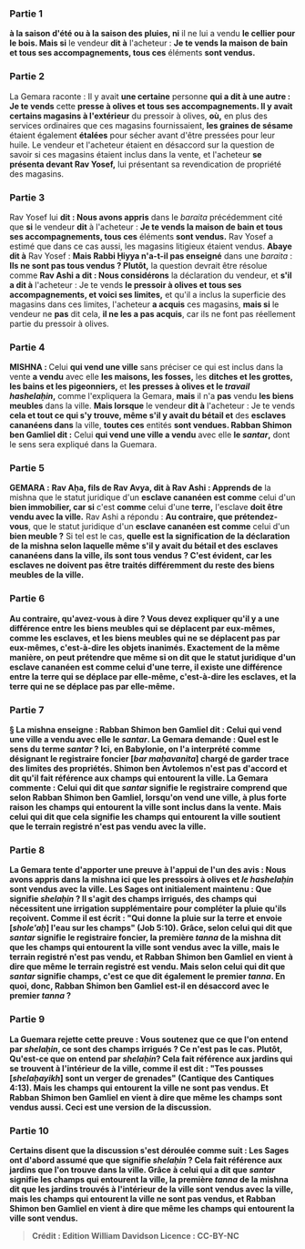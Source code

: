 
### Partie 1
<b>à la saison d'été ou à la saison des pluies, ni</b> il ne lui a vendu <b>le cellier pour le bois. Mais si</b> le vendeur <b>dit à</b> l'acheteur : <b>Je te vends la maison de bain et tous ses accompagnements, tous ces</b> éléments <b>sont vendus.</b>

### Partie 2
La Gemara raconte : Il y avait <b>une certaine</b> personne <b>qui a dit à une autre : Je te vends</b> cette <b>presse à olives et tous ses accompagnements. Il y avait certains magasins à l'extérieur</b> du pressoir à olives, <b>où,</b> en plus des services ordinaires que ces magasins fournissaient, <b>les graines de sésame</b> étaient également <b>étalées</b> pour sécher avant d'être pressées pour leur huile. Le vendeur et l'acheteur étaient en désaccord sur la question de savoir si ces magasins étaient inclus dans la vente, et l'acheteur <b>se présenta devant Rav Yosef,</b> lui présentant sa revendication de propriété des magasins.

### Partie 3
Rav Yosef lui <b>dit : Nous avons appris</b> dans le <i>baraita</i> précédemment cité que <b>si</b> le vendeur <b>dit</b> à l'acheteur : <b>Je te vends la maison de bain et tous ses accompagnements, tous ces</b> éléments <b>sont vendus.</b> Rav Yosef a estimé que dans ce cas aussi, les magasins litigieux étaient vendus. <b>Abaye dit à</b> Rav Yosef : <b>Mais Rabbi Ḥiyya n'a-t-il pas enseigné</b> dans une <i>baraita</i> : <b>Ils ne sont pas tous vendus ? Plutôt,</b> la question devrait être résolue comme <b>Rav Ashi a dit : Nous considérons</b> la déclaration du vendeur, et <b>s'il a dit à</b> l'acheteur : Je te vends <b>le pressoir à olives et tous ses accompagnements, et voici ses limites,</b> et qu'il a inclus la superficie des magasins dans ces limites, l'acheteur <b>a acquis</b> ces magasins, <b>mais si</b> le vendeur ne <b>pas</b> dit cela, <b>il ne les a pas acquis</b>, car ils ne font pas réellement partie du pressoir à olives.

### Partie 4
<strong>MISHNA : </strong> Celui <b>qui vend une ville</b> sans préciser ce qui est inclus dans la vente <b>a vendu</b> avec elle <b>les maisons, les fosses,</b> les <b>ditches et les grottes, les bains et les pigeonniers, </b> et <b>les presses à olives et le <i>travail hashelaḥin</i>,</b> comme l'expliquera la Gemara, <b>mais</b> il n'a <b>pas</b> vendu <b>les biens meubles</b> dans la ville. <b>Mais lorsque</b> le vendeur <b>dit à</b> l'acheteur : Je te vends <b>cela et tout ce qui s'y trouve, même s'il y avait du bétail et</b> des <b>esclaves cananéens dans</b> la ville, <b>toutes ces</b> entités <b>sont vendues. Rabban Shimon ben Gamliel dit :</b> Celui <b>qui vend une ville a vendu</b> avec elle <b>le <i>santar</i>,</b> dont le sens sera expliqué dans la Guemara.

### Partie 5
<strong>GEMARA :</strong> <b>Rav Aḥa, fils de Rav Avya, dit à Rav Ashi : Apprends de</b> la mishna que le statut juridique d'un <b>esclave cananéen est comme</b> celui d'un <b>bien immobilier, car si</b> c'est <b>comme</b> celui d'une <b>terre,</b> l'esclave <b>doit être vendu avec la ville.</b> Rav Ashi a répondu : <b>Au contraire, que prétendez-vous</b>, que le statut juridique d'un <b>esclave cananéen est comme</b> celui d'un <b>bien meuble ?</b> Si tel est le cas, <b>quelle est la signification de la déclaration de la mishna selon laquelle <b>même</b> s'il y avait du bétail et des esclaves cananéens dans la ville, ils sont tous vendus ? C'est évident, car les esclaves ne doivent pas être traités différemment du reste des biens meubles de la ville.

### Partie 6
<b>Au contraire, qu'avez-vous à dire ?</b> Vous devez expliquer qu'il <b>y a une différence entre les biens meubles qui se déplacent</b> par eux-mêmes, comme les esclaves, <b>et les biens meubles qui ne se déplacent pas</b> par eux-mêmes, c'est-à-dire les objets inanimés. Exactement de la même manière, on peut prétendre que <b>même</b> si <b>on dit</b> que le statut juridique d'un <b>esclave cananéen est comme</b> celui d'une <b>terre,</b> il <b>existe une différence entre la terre qui se déplace</b> par elle-même, c'est-à-dire les esclaves, <b>et la terre qui ne se déplace pas</b> par elle-même.

### Partie 7
§ La mishna enseigne : <b>Rabban Shimon ben Gamliel dit : </b> Celui <b>qui vend une ville a vendu</b> avec elle <b>le <i>santar</i>.</b> La Gemara demande : <b>Quel est le sens du terme <b><i>santar</i> ? Ici</b>, en Babylonie, <b>on l'a interprété</b> comme désignant le <b>registraire foncier [<i>bar maḥavanita</i>]</b> chargé de garder trace des limites des propriétés. <b>Shimon ben Avtolemos</b> n'est pas d'accord et <b>dit</b> qu'il fait référence aux <b>champs</b> qui entourent la ville. La Gemara commente : <b>Celui qui dit</b> que <i>santar</i> signifie le <b>registraire</b> comprend que selon Rabban Shimon ben Gamliel, lorsqu'on vend une ville, <b>à plus forte raison</b> les <b>champs</b> qui entourent la ville sont inclus dans la vente. <b>Mais celui qui dit</b> que cela signifie <b>les champs</b> qui entourent la ville soutient que le terrain <b>registré</b> n'est <b>pas vendu</b> avec la ville.

### Partie 8
La Gemara tente d'apporter une preuve à l'appui de l'un des avis : <b>Nous avons appris</b> dans la mishna ici que <b>les pressoirs à olives et <i>le hashelaḥin</i></b> sont vendus avec la ville. Les Sages ont initialement <b>maintenu : Que</b> signifie <b><i>shelaḥin</i> ? </b> Il s'agit des <b>champs irrigués,</b> des champs qui nécessitent une irrigation supplémentaire pour compléter la pluie qu'ils reçoivent. <b>Comme il est écrit :</b> "Qui donne la pluie sur la terre <b>et envoie [<i>shole'aḥ</i>] l'eau sur les champs"</b> (Job 5:10). <b>Grâce, selon celui qui dit</b> que <i>santar</i> signifie le <b>registraire foncier, la première <i>tanna</i></b> de la mishna <b>dit</b> que <b>les champs</b> qui entourent la ville <b>sont vendus</b> avec la ville, mais le terrain <b>registré n'est pas vendu, et Rabban Shimon ben Gamliel en vient à dire</b> que <b>même</b> le terrain <b>registré est vendu. Mais selon celui qui dit</b> que <i>santar</i> signifie <b>champs, c'est</b> ce que dit également <b>le premier <i>tanna</i>.</b> En quoi, donc, Rabban Shimon ben Gamliel est-il en désaccord avec le premier <i>tanna</i> ?

### Partie 9
La Guemara rejette cette preuve : <b>Vous soutenez</b> que <b>ce que l'on entend par <b><i>shelaḥin</i></b>, ce sont des <b>champs irrigués ?</b> Ce n'est <b>pas</b> le cas. Plutôt, <b>Qu'est-ce que</b> on entend par <b><i>shelaḥin</i>?</b> Cela fait référence aux <b>jardins</b> qui se trouvent à l'intérieur de la ville, <b>comme il est dit : "Tes pousses [<i>shelaḥayikh</i>] sont un verger de grenades"</b> (Cantique des Cantiques 4:13). <b>Mais les champs</b> qui entourent la ville <b>ne sont pas vendus. Et Rabban Shimon ben Gamliel en vient à dire</b> que <b>même</b> les <b>champs sont vendus aussi.</b> Ceci est une version de la discussion.

### Partie 10
<b>Certains disent</b> que la discussion s'est déroulée comme suit : Les Sages ont d'abord <b>assumé</b> que <b>que signifie <b><i>shelaḥin</i> ? </b> Cela fait référence aux <b>jardins</b> que l'on trouve dans la ville. <b>Grâce à celui qui a dit</b> que <i>santar</i> signifie <b>les champs</b> qui entourent la ville, <b>la première <i>tanna</i></b> de la mishna <b>dit</b> que <b>les jardins</b> trouvés à l'intérieur de la ville <b>sont vendus</b> avec la ville, mais <b>les champs</b> qui entourent la ville <b>ne sont pas vendus, et Rabban Shimon ben Gamliel en vient à dire</b> que <b>même les champs</b> qui entourent la ville <b>sont vendus. </b>

>Crédit : Edition William Davidson
>Licence : CC-BY-NC